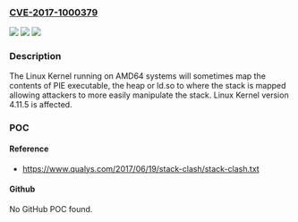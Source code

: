 ### [CVE-2017-1000379](https://cve.mitre.org/cgi-bin/cvename.cgi?name=CVE-2017-1000379)
![](https://img.shields.io/static/v1?label=Product&message=n%2Fa&color=blue)
![](https://img.shields.io/static/v1?label=Version&message=n%2Fa&color=blue)
![](https://img.shields.io/static/v1?label=Vulnerability&message=n%2Fa&color=brighgreen)

### Description

The Linux Kernel running on AMD64 systems will sometimes map the contents of PIE executable, the heap or ld.so to where the stack is mapped allowing attackers to more easily manipulate the stack. Linux Kernel version 4.11.5 is affected.

### POC

#### Reference
- https://www.qualys.com/2017/06/19/stack-clash/stack-clash.txt

#### Github
No GitHub POC found.

